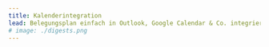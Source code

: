 ```yaml
---
title: Kalenderintegration
lead: Belegungsplan einfach in Outlook, Google Calendar & Co. integrieren
# image: ./digests.png
---
```




